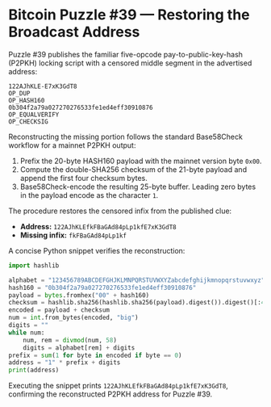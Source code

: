 # Bitcoin Puzzle #39 — Restoring the Broadcast Address

Puzzle #39 publishes the familiar five-opcode pay-to-public-key-hash (P2PKH) locking script with a censored middle segment in the advertised address:

```
122AJhKLE-E7xK3GdT8
OP_DUP
OP_HASH160
0b304f2a79a027270276533fe1ed4eff30910876
OP_EQUALVERIFY
OP_CHECKSIG
```

Reconstructing the missing portion follows the standard Base58Check workflow for a mainnet P2PKH output:

1. Prefix the 20-byte HASH160 payload with the mainnet version byte `0x00`.
2. Compute the double-SHA256 checksum of the 21-byte payload and append the first four checksum bytes.
3. Base58Check-encode the resulting 25-byte buffer. Leading zero bytes in the payload encode as the character `1`.

The procedure restores the censored infix from the published clue:

- **Address:** `122AJhKLEfkFBaGAd84pLp1kfE7xK3GdT8`
- **Missing infix:** `fkFBaGAd84pLp1kf`

A concise Python snippet verifies the reconstruction:

```python
import hashlib

alphabet = "123456789ABCDEFGHJKLMNPQRSTUVWXYZabcdefghijkmnopqrstuvwxyz"
hash160 = "0b304f2a79a027270276533fe1ed4eff30910876"
payload = bytes.fromhex("00" + hash160)
checksum = hashlib.sha256(hashlib.sha256(payload).digest()).digest()[:4]
encoded = payload + checksum
num = int.from_bytes(encoded, "big")
digits = ""
while num:
    num, rem = divmod(num, 58)
    digits = alphabet[rem] + digits
prefix = sum(1 for byte in encoded if byte == 0)
address = "1" * prefix + digits
print(address)
```

Executing the snippet prints `122AJhKLEfkFBaGAd84pLp1kfE7xK3GdT8`, confirming the reconstructed P2PKH address for Puzzle #39.
